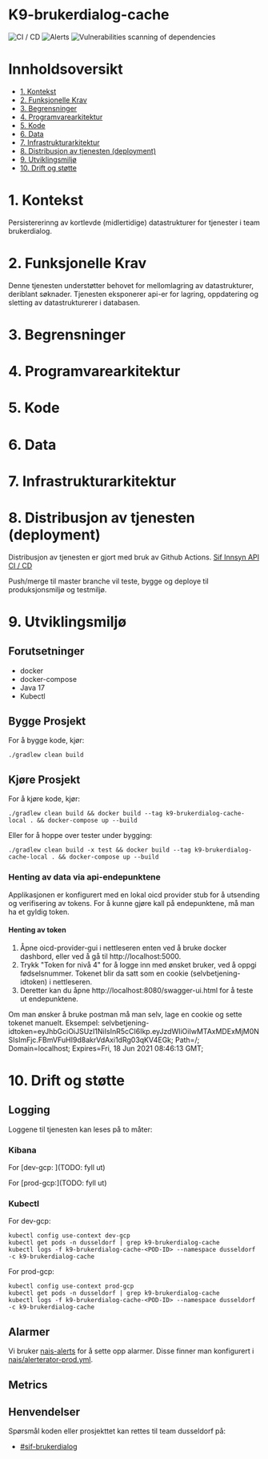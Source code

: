 # K9-brukerdialog-cache

![CI / CD](https://github.com/navikt/k9-brukerdialog-cache/workflows/CI%20/%20CD/badge.svg)
![Alerts](https://github.com/navikt/k9-brukerdialog-cache/workflows/Alerts/badge.svg)
![Vulnerabilities scanning of dependencies](https://github.com/navikt/k9-brukerdialog-cache/workflows/Vulnerabilities%20scanning%20of%20dependencies/badge.svg)

# Innholdsoversikt
* [1. Kontekst](#1-kontekst)
* [2. Funksjonelle Krav](#2-funksjonelle-krav)
* [3. Begrensninger](#3-begrensninger)
* [4. Programvarearkitektur](#5-programvarearkitektur)
* [5. Kode](#6-kode)
* [6. Data](#7-data)
* [7. Infrastrukturarkitektur](#8-infrastrukturarkitektur)
* [8. Distribusjon av tjenesten (deployment)](#9-distribusjon-av-tjenesten-deployment)
* [9. Utviklingsmiljø](#10-utviklingsmilj)
* [10. Drift og støtte](#11-drift-og-sttte)

# 1. Kontekst
Persistererinng av kortlevde (midlertidige) datastrukturer for tjenester i team brukerdialog.

# 2. Funksjonelle Krav
Denne tjenesten understøtter behovet for mellomlagring av datastrukturer, deriblant søknader.
Tjenesten eksponerer api-er for lagring, oppdatering og sletting av datastrukturerer i databasen.

# 3. Begrensninger

# 4. Programvarearkitektur

# 5. Kode

# 6. Data

# 7. Infrastrukturarkitektur

# 8. Distribusjon av tjenesten (deployment)
Distribusjon av tjenesten er gjort med bruk av Github Actions.
[Sif Innsyn API CI / CD](https://github.com/navikt/k9-brukerdialog-cache/actions)

Push/merge til master branche vil teste, bygge og deploye til produksjonsmiljø og testmiljø.

# 9. Utviklingsmiljø
## Forutsetninger
* docker
* docker-compose
* Java 17
* Kubectl

## Bygge Prosjekt
For å bygge kode, kjør:

```shell script
./gradlew clean build
```

## Kjøre Prosjekt
For å kjøre kode, kjør:

```shell script
./gradlew clean build && docker build --tag k9-brukerdialog-cache-local . && docker-compose up --build
```

Eller for å hoppe over tester under bygging:
```shell script
./gradlew clean build -x test && docker build --tag k9-brukerdialog-cache-local . && docker-compose up --build
```

### Henting av data via api-endepunktene
Applikasjonen er konfigurert med en lokal oicd provider stub for å utsending og verifisering av tokens. For å kunne gjøre kall på endepunktene, må man ha et gyldig token.

#### Henting av token
1. Åpne oicd-provider-gui i nettleseren enten ved å bruke docker dashbord, eller ved å gå til http://localhost:5000.
2. Trykk "Token for nivå 4" for å logge inn med ønsket bruker, ved å oppgi fødselsnummer. Tokenet blir da satt som en cookie (selvbetjening-idtoken) i nettleseren.
3. Deretter kan du åpne http://localhost:8080/swagger-ui.html for å teste ut endepunktene.

Om man ønsker å bruke postman må man selv, lage en cookie og sette tokenet manuelt. Eksempel:
selvbetjening-idtoken=eyJhbGciOiJSUzI1NiIsInR5cCI6Ikp.eyJzdWIiOiIwMTAxMDExMjM0NSIsImFjc.FBmVFuHI9d8akrVdAxi1dRg03qKV4EGk; Path=/; Domain=localhost; Expires=Fri, 18 Jun 2021 08:46:13 GMT;

# 10. Drift og støtte
## Logging
Loggene til tjenesten kan leses på to måter:

### Kibana
For [dev-gcp: ](TODO: fyll ut)

For [prod-gcp:](TODO: fyll ut)

### Kubectl
For dev-gcp:
```shell script
kubectl config use-context dev-gcp
kubectl get pods -n dusseldorf | grep k9-brukerdialog-cache
kubectl logs -f k9-brukerdialog-cache-<POD-ID> --namespace dusseldorf -c k9-brukerdialog-cache
```

For prod-gcp:
```shell script
kubectl config use-context prod-gcp
kubectl get pods -n dusseldorf | grep k9-brukerdialog-cache
kubectl logs -f k9-brukerdialog-cache-<POD-ID> --namespace dusseldorf -c k9-brukerdialog-cache
```

## Alarmer
Vi bruker [nais-alerts](https://doc.nais.io/observability/alerts) for å sette opp alarmer. Disse finner man konfigurert i [nais/alerterator-prod.yml](nais/alerterator-prod.yml).

## Metrics

## Henvendelser
Spørsmål koden eller prosjekttet kan rettes til team dusseldorf på:
* [\#sif-brukerdialog](https://nav-it.slack.com/archives/CQ7QKSHJR)

